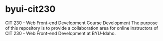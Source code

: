 # byui-cit230
CIT 230 - Web Front-end Development Course Development
The purpose of this repository is to provide a collaboration area for online instructors of CIT 230 - Web Front-end Development at BYU-Idaho.
